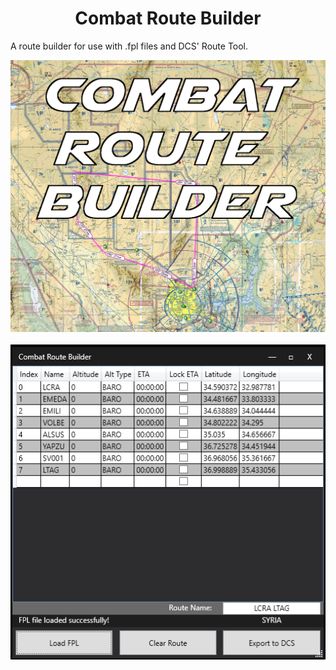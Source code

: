 <h1 align="center" id="title">Combat Route Builder</h1>

<p id="description">A route builder for use with .fpl files and DCS' Route Tool.</p>

<img src="crb.png" alt="banner"/>
<br><br>
<img src="crbwindow.png" alt="project-screenshot" align="center"/>

